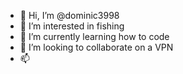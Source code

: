 - 👋 Hi, I’m @dominic3998
- 👀 I’m interested in fishing
- 🌱 I’m currently learning how to code
- 💞️ I’m looking to collaborate on a VPN
- 📫

<!---
dominic3998/dominic3998 is a ✨ special ✨ repository because its `README.md` (this file) appears on your GitHub profile.
You can click the Preview link to take a look at your changes.
--->
